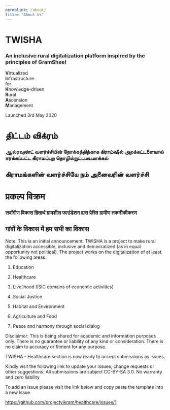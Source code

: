 ```yaml
---
permalink: /about/
title: "About Us"
---
```


# TWISHA 
### An inclusive rural digitalization platform inspired by the principles of GramSheel

<b>V</b>irtualized         <br>
<b>I</b>nfrastructure      <br>
    for                    <br>
<b>K</b>nowledge-driven    <br> 
<b>R</b>ural               <br>
<b>A</b>scension           <br>
<b>M</b>anagement          <br>

Launched 3rd May 2020

# திட்டம் விக்ரம்
### ஆல்ரவுண்ட் வளர்ச்சியின் நோக்கத்திற்காக கிராம்ஷீல் அறக்கட்டளையால் ஈர்க்கப்பட்ட கிராமப்புற தொழில்நுட்பமயமாக்கல்
## கிராமங்களின் வளர்ச்சியே நம் அனைவரின் வளர்ச்சி

# प्रकल्प विक्रम
### सर्वांगीण विकास हितार्थ ग्रामशील फाउंडेशन द्वारा प्रेरित ग्रामीण तकनीकीकरण
## गांवों के विकास में हम सभी का विकास

Note: This is an initial announcement. TWISHA  is a project to make rural digitalization accessible, inclusive and democratized (as in equal opportunity not political). The project works on the digitalization of at least the  following areas.

1. Education

2. Healthcare

3. Livelihood (ISIC domains of economic activities)

4. Social Justice

5. Habitat and Environment

6. Agriculture and Food

7. Peace and harmony through social dialog 

Disclaimer: This is being shared for academic and information purposes only. There is no guarantee or liability of any kind or consideration. There is no claim to accuracy or fitment for any purpose.

TWISHA - Healthcare section is now ready to accept submissions as issues.

Kindly visit the following link to update your issues, change requests or other suggestions. All submissions are subject CC-BY-SA 3.0. No warranty and zero liability

To add an issue please visit the link below and copy paste the template into a new issue

https://github.com/projectvikram/healthcare/issues/1
